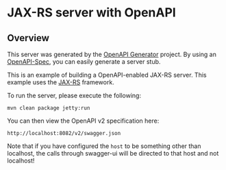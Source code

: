 # JAX-RS server with OpenAPI

## Overview
This server was generated by the [OpenAPI Generator](https://openapi-generator.tech) project. By using an
[OpenAPI-Spec](https://openapis.org), you can easily generate a server stub.

This is an example of building a OpenAPI-enabled JAX-RS server.
This example uses the [JAX-RS](https://jax-rs-spec.java.net/) framework.

To run the server, please execute the following:

```
mvn clean package jetty:run
```

You can then view the OpenAPI v2 specification here:

```
http://localhost:8082/v2/swagger.json
```

Note that if you have configured the `host` to be something other than localhost, the calls through
swagger-ui will be directed to that host and not localhost!